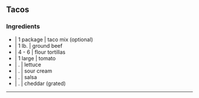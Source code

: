 ## Tacos

### Ingredients

* | 1 package | taco mix (optional)
* | 1 lb.     | ground beef
* | 4 - 6     | flour tortillas
* | 1 large   | tomato
* | .         | lettuce
* | .         | sour cream
* | .         | salsa
* | .         | cheddar (grated)

---

